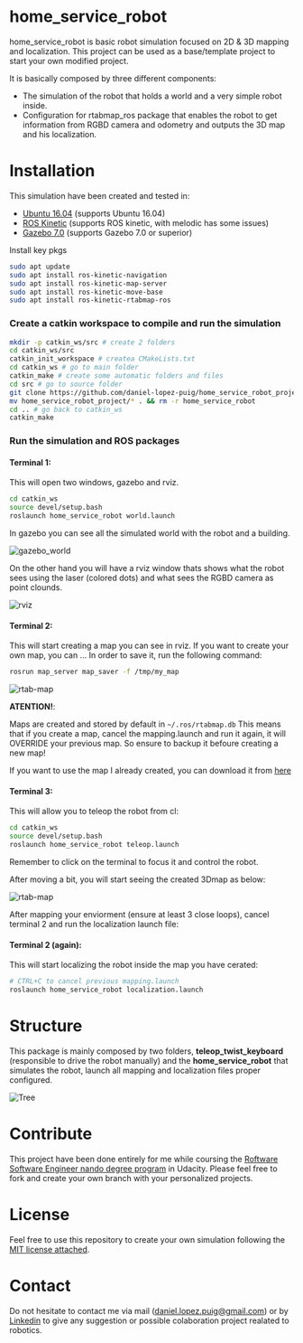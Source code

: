 # home_service_robot
home_service_robot is basic robot simulation focused on 2D & 3D mapping and localization. This project can be used as a base/template project to start your own modified project.

It is basically composed by three different components:
- The simulation of the robot that holds a world and a very simple robot inside.
- Configuration for rtabmap_ros package that enables the robot to get information from RGBD camera and odometry and outputs the 3D map and his localization.

# Installation
This simulation have been created and tested in:
- [Ubuntu 16.04](https://ubuntu.com/download/desktop) (supports Ubuntu 16.04) 
- [ROS Kinetic](http://wiki.ros.org/melodic/Installation/Ubuntu) (supports ROS kinetic, with melodic has some issues)
- [Gazebo 7.0](http://gazebosim.org/tutorials?cat=install&tut=install_ubuntu&ver=7.0) (supports Gazebo 7.0 or superior)

Install key pkgs

```bash
sudo apt update
sudo apt install ros-kinetic-navigation
sudo apt install ros-kinetic-map-server
sudo apt install ros-kinetic-move-base
sudo apt install ros-kinetic-rtabmap-ros
```

### Create a catkin workspace to compile and run the simulation

```bash
mkdir -p catkin_ws/src # create 2 folders
cd catkin_ws/src
catkin_init_workspace # createa CMakeLists.txt
cd catkin_ws # go to main folder
catkin_make # create some automatic folders and files
cd src # go to source folder
git clone https://github.com/daniel-lopez-puig/home_service_robot_project.git #clone this repository
mv home_service_robot_project/* . && rm -r home_service_robot
cd .. # go back to catkin_ws
catkin_make
```

### Run the simulation and ROS packages
#### Terminal 1:
This will open two windows, gazebo and rviz.
```bash
cd catkin_ws
source devel/setup.bash
roslaunch home_service_robot world.launch
```

In gazebo you can see all the simulated world with the robot and a building.

![gazebo_world](readme_images/gazebo.png)

On the other hand you will have a rviz window thats shows what the robot sees using the laser (colored dots) and what sees the RGBD camera as point clounds.

![rviz](readme_images/rviz.png)

#### Terminal 2:
This will start creating a map you can see in rviz.
If you want to create your own map, you can ...
In order to save it, run the following command:
```bash
rosrun map_server map_saver -f /tmp/my_map
```
![rtab-map](readme_images/rtab-map_starting_point.png)

**ATENTION!**:

Maps are created and stored by default in `~/.ros/rtabmap.db`
This means that if you create a map, cancel the mapping.launch and run it again, it will OVERRIDE your previous map. So ensure to backup it befoure creating a new map! 

If you want to use the map I already created, you can download it from [here](https://drive.google.com/file/d/1G_P53l2Hb7ecnsXoa-o2MKmRnVLl_oH6/view?usp=sharing)



#### Terminal 3:
This will allow you to teleop the robot from cl:
```bash
cd catkin_ws
source devel/setup.bash
roslaunch home_service_robot teleop.launch
```
Remember to click on the terminal to focus it and control the robot.

After moving a bit, you will start seeing the created 3Dmap as below:

![rtab-map](readme_images/rtab-map_after_moving.png)

After mapping your enviorment (ensure at least 3 close loops), cancel terminal 2 and run the localization launch file:

#### Terminal 2 (again):
This will start localizing the robot inside the map you have cerated:
```bash
# CTRL+C to cancel previous mapping.launch
roslaunch home_service_robot localization.launch
```

# Structure
This package is mainly composed by two folders, **teleop_twist_keyboard** (responsible to drive the robot manually) and the **home_service_robot** that simulates the robot, launch all mapping and localization files proper configured.

![Tree](readme_images/tree.png)

# Contribute

This project have been done entirely for me while coursing the  [Roftware Software Engineer nando degree program](https://www.udacity.com/course/robotics-software-engineer--nd209) in Udacity. Please feel free to fork and create your own branch with your personalized projects.

# License

Feel free to use this repository to create your own simulation following the [MIT license attached](LICENSE).

# Contact

Do not hesitate to contact me via mail (daniel.lopez.puig@gmail.com) or by [Linkedin](https://www.linkedin.com/in/daniel-lopez-puig/) to give any suggestion or possible colaboration project realated to robotics.
